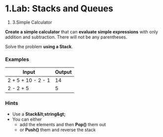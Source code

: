 ﻿# 1.Lab: Stacks and Queues

1. 3.Simple Calculator

**Create a simple calculator** that can **evaluate simple expressions** with only addition and subtraction. There will not be any parentheses.

Solve the problem **using a Stack**.

### Examples

| **Input** | **Output** |
| --- | --- |
| 2 + 5 + 10 - 2 - 1 | 14 |
| 2 - 2 + 5 | 5 |

### Hints

- Use a **Stack\&lt;string\&gt;**
- You can either
  - add the elements and then **Pop()** them out
  - or **Push()** them and reverse the stack

